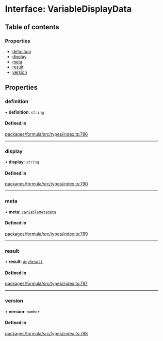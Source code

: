# Interface: VariableDisplayData

## Table of contents

### Properties

- [definition](VariableDisplayData.md#definition)
- [display](VariableDisplayData.md#display)
- [meta](VariableDisplayData.md#meta)
- [result](VariableDisplayData.md#result)
- [version](VariableDisplayData.md#version)

## Properties

### <a id="definition" name="definition"></a> definition

• **definition**: `string`

#### Defined in

[packages/formula/src/types/index.ts:786](https://github.com/mashcard/mashcard/blob/main/packages/formula/src/types/index.ts#L786)

---

### <a id="display" name="display"></a> display

• **display**: `string`

#### Defined in

[packages/formula/src/types/index.ts:790](https://github.com/mashcard/mashcard/blob/main/packages/formula/src/types/index.ts#L790)

---

### <a id="meta" name="meta"></a> meta

• **meta**: [`VariableMetadata`](VariableMetadata.md)

#### Defined in

[packages/formula/src/types/index.ts:789](https://github.com/mashcard/mashcard/blob/main/packages/formula/src/types/index.ts#L789)

---

### <a id="result" name="result"></a> result

• **result**: [`AnyResult`](../README.md#anyresult)

#### Defined in

[packages/formula/src/types/index.ts:787](https://github.com/mashcard/mashcard/blob/main/packages/formula/src/types/index.ts#L787)

---

### <a id="version" name="version"></a> version

• **version**: `number`

#### Defined in

[packages/formula/src/types/index.ts:788](https://github.com/mashcard/mashcard/blob/main/packages/formula/src/types/index.ts#L788)
